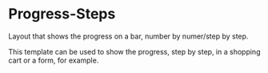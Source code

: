# Progress-Steps
Layout that shows the progress on a bar, number by numer/step by step. 

This template can be used to show the progress, step by step, in a shopping cart or a form, for example.

